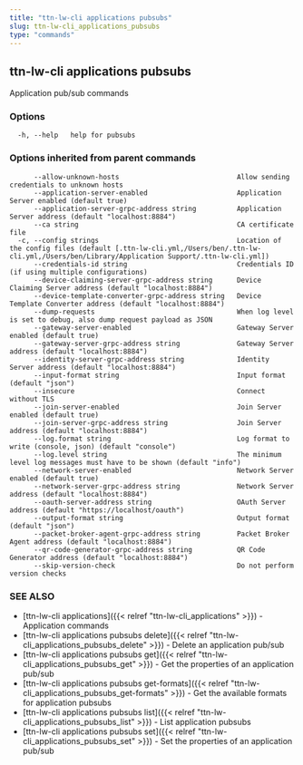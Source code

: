 ```yaml
---
title: "ttn-lw-cli applications pubsubs"
slug: ttn-lw-cli_applications_pubsubs
type: "commands"
---
```


## ttn-lw-cli applications pubsubs

Application pub/sub commands

### Options

```
  -h, --help   help for pubsubs
```

### Options inherited from parent commands

```
      --allow-unknown-hosts                             Allow sending credentials to unknown hosts
      --application-server-enabled                      Application Server enabled (default true)
      --application-server-grpc-address string          Application Server address (default "localhost:8884")
      --ca string                                       CA certificate file
  -c, --config strings                                  Location of the config files (default [.ttn-lw-cli.yml,/Users/ben/.ttn-lw-cli.yml,/Users/ben/Library/Application Support/.ttn-lw-cli.yml])
      --credentials-id string                           Credentials ID (if using multiple configurations)
      --device-claiming-server-grpc-address string      Device Claiming Server address (default "localhost:8884")
      --device-template-converter-grpc-address string   Device Template Converter address (default "localhost:8884")
      --dump-requests                                   When log level is set to debug, also dump request payload as JSON
      --gateway-server-enabled                          Gateway Server enabled (default true)
      --gateway-server-grpc-address string              Gateway Server address (default "localhost:8884")
      --identity-server-grpc-address string             Identity Server address (default "localhost:8884")
      --input-format string                             Input format (default "json")
      --insecure                                        Connect without TLS
      --join-server-enabled                             Join Server enabled (default true)
      --join-server-grpc-address string                 Join Server address (default "localhost:8884")
      --log.format string                               Log format to write (console, json) (default "console")
      --log.level string                                The minimum level log messages must have to be shown (default "info")
      --network-server-enabled                          Network Server enabled (default true)
      --network-server-grpc-address string              Network Server address (default "localhost:8884")
      --oauth-server-address string                     OAuth Server address (default "https://localhost/oauth")
      --output-format string                            Output format (default "json")
      --packet-broker-agent-grpc-address string         Packet Broker Agent address (default "localhost:8884")
      --qr-code-generator-grpc-address string           QR Code Generator address (default "localhost:8884")
      --skip-version-check                              Do not perform version checks
```

### SEE ALSO

* [ttn-lw-cli applications]({{< relref "ttn-lw-cli_applications" >}})	 - Application commands
* [ttn-lw-cli applications pubsubs delete]({{< relref "ttn-lw-cli_applications_pubsubs_delete" >}})	 - Delete an application pub/sub
* [ttn-lw-cli applications pubsubs get]({{< relref "ttn-lw-cli_applications_pubsubs_get" >}})	 - Get the properties of an application pub/sub
* [ttn-lw-cli applications pubsubs get-formats]({{< relref "ttn-lw-cli_applications_pubsubs_get-formats" >}})	 - Get the available formats for application pubsubs
* [ttn-lw-cli applications pubsubs list]({{< relref "ttn-lw-cli_applications_pubsubs_list" >}})	 - List application pubsubs
* [ttn-lw-cli applications pubsubs set]({{< relref "ttn-lw-cli_applications_pubsubs_set" >}})	 - Set the properties of an application pub/sub


